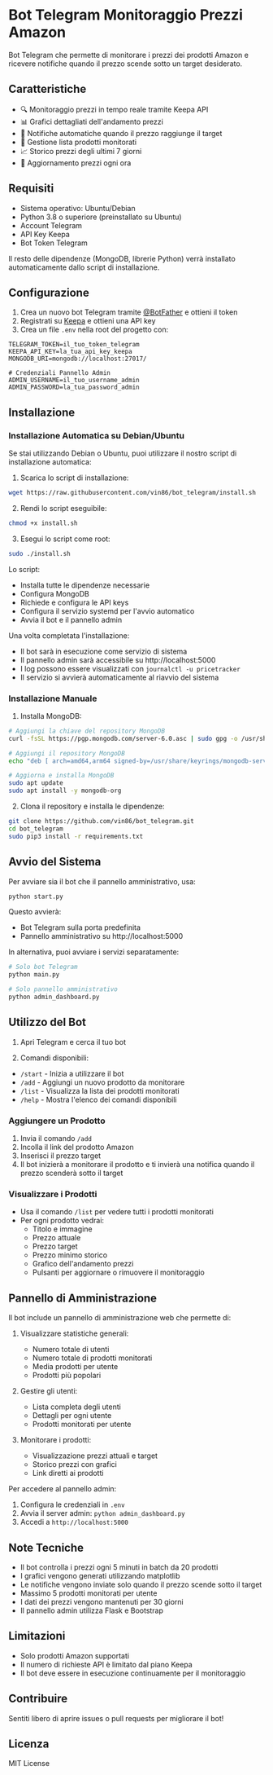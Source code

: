 # Bot Telegram Monitoraggio Prezzi Amazon

Bot Telegram che permette di monitorare i prezzi dei prodotti Amazon e ricevere notifiche quando il prezzo scende sotto un target desiderato.

## Caratteristiche

- 🔍 Monitoraggio prezzi in tempo reale tramite Keepa API
- 📊 Grafici dettagliati dell'andamento prezzi
- 🎯 Notifiche automatiche quando il prezzo raggiunge il target
- 📝 Gestione lista prodotti monitorati
- 📈 Storico prezzi degli ultimi 7 giorni
- 🔄 Aggiornamento prezzi ogni ora

## Requisiti

- Sistema operativo: Ubuntu/Debian
- Python 3.8 o superiore (preinstallato su Ubuntu)
- Account Telegram
- API Key Keepa
- Bot Token Telegram

Il resto delle dipendenze (MongoDB, librerie Python) verrà installato automaticamente dallo script di installazione.

## Configurazione

1. Crea un nuovo bot Telegram tramite [@BotFather](https://t.me/BotFather) e ottieni il token
2. Registrati su [Keepa](https://keepa.com) e ottieni una API key
3. Crea un file `.env` nella root del progetto con:

```env
TELEGRAM_TOKEN=il_tuo_token_telegram
KEEPA_API_KEY=la_tua_api_key_keepa
MONGODB_URI=mongodb://localhost:27017/

# Credenziali Pannello Admin
ADMIN_USERNAME=il_tuo_username_admin
ADMIN_PASSWORD=la_tua_password_admin
```

## Installazione

### Installazione Automatica su Debian/Ubuntu

Se stai utilizzando Debian o Ubuntu, puoi utilizzare il nostro script di installazione automatica:

1. Scarica lo script di installazione:
```bash
wget https://raw.githubusercontent.com/vin86/bot_telegram/install.sh
```

2. Rendi lo script eseguibile:
```bash
chmod +x install.sh
```

3. Esegui lo script come root:
```bash
sudo ./install.sh
```

Lo script:
- Installa tutte le dipendenze necessarie
- Configura MongoDB
- Richiede e configura le API keys
- Configura il servizio systemd per l'avvio automatico
- Avvia il bot e il pannello admin

Una volta completata l'installazione:
- Il bot sarà in esecuzione come servizio di sistema
- Il pannello admin sarà accessibile su http://localhost:5000
- I log possono essere visualizzati con `journalctl -u pricetracker`
- Il servizio si avvierà automaticamente al riavvio del sistema

### Installazione Manuale

1. Installa MongoDB:
```bash
# Aggiungi la chiave del repository MongoDB
curl -fsSL https://pgp.mongodb.com/server-6.0.asc | sudo gpg -o /usr/share/keyrings/mongodb-server-6.0.gpg --dearmor

# Aggiungi il repository MongoDB
echo "deb [ arch=amd64,arm64 signed-by=/usr/share/keyrings/mongodb-server-6.0.gpg ] https://repo.mongodb.org/apt/ubuntu jammy/mongodb-org/6.0 multiverse" | sudo tee /etc/apt/sources.list.d/mongodb-org-6.0.list

# Aggiorna e installa MongoDB
sudo apt update
sudo apt install -y mongodb-org
```

2. Clona il repository e installa le dipendenze:
```bash
git clone https://github.com/vin86/bot_telegram.git
cd bot_telegram
sudo pip3 install -r requirements.txt
```

## Avvio del Sistema

Per avviare sia il bot che il pannello amministrativo, usa:
```bash
python start.py
```

Questo avvierà:
- Bot Telegram sulla porta predefinita
- Pannello amministrativo su http://localhost:5000

In alternativa, puoi avviare i servizi separatamente:
```bash
# Solo bot Telegram
python main.py

# Solo pannello amministrativo
python admin_dashboard.py
```

## Utilizzo del Bot

1. Apri Telegram e cerca il tuo bot

2. Comandi disponibili:
- `/start` - Inizia a utilizzare il bot
- `/add` - Aggiungi un nuovo prodotto da monitorare
- `/list` - Visualizza la lista dei prodotti monitorati
- `/help` - Mostra l'elenco dei comandi disponibili

### Aggiungere un Prodotto

1. Invia il comando `/add`
2. Incolla il link del prodotto Amazon
3. Inserisci il prezzo target
4. Il bot inizierà a monitorare il prodotto e ti invierà una notifica quando il prezzo scenderà sotto il target

### Visualizzare i Prodotti

- Usa il comando `/list` per vedere tutti i prodotti monitorati
- Per ogni prodotto vedrai:
  * Titolo e immagine
  * Prezzo attuale
  * Prezzo target
  * Prezzo minimo storico
  * Grafico dell'andamento prezzi
  * Pulsanti per aggiornare o rimuovere il monitoraggio

## Pannello di Amministrazione

Il bot include un pannello di amministrazione web che permette di:

1. Visualizzare statistiche generali:
   - Numero totale di utenti
   - Numero totale di prodotti monitorati
   - Media prodotti per utente
   - Prodotti più popolari

2. Gestire gli utenti:
   - Lista completa degli utenti
   - Dettagli per ogni utente
   - Prodotti monitorati per utente

3. Monitorare i prodotti:
   - Visualizzazione prezzi attuali e target
   - Storico prezzi con grafici
   - Link diretti ai prodotti

Per accedere al pannello admin:
1. Configura le credenziali in `.env`
2. Avvia il server admin: `python admin_dashboard.py`
3. Accedi a `http://localhost:5000`

## Note Tecniche

- Il bot controlla i prezzi ogni 5 minuti in batch da 20 prodotti
- I grafici vengono generati utilizzando matplotlib
- Le notifiche vengono inviate solo quando il prezzo scende sotto il target
- Massimo 5 prodotti monitorati per utente
- I dati dei prezzi vengono mantenuti per 30 giorni
- Il pannello admin utilizza Flask e Bootstrap

## Limitazioni

- Solo prodotti Amazon supportati
- Il numero di richieste API è limitato dal piano Keepa
- Il bot deve essere in esecuzione continuamente per il monitoraggio

## Contribuire

Sentiti libero di aprire issues o pull requests per migliorare il bot!

## Licenza

MIT License